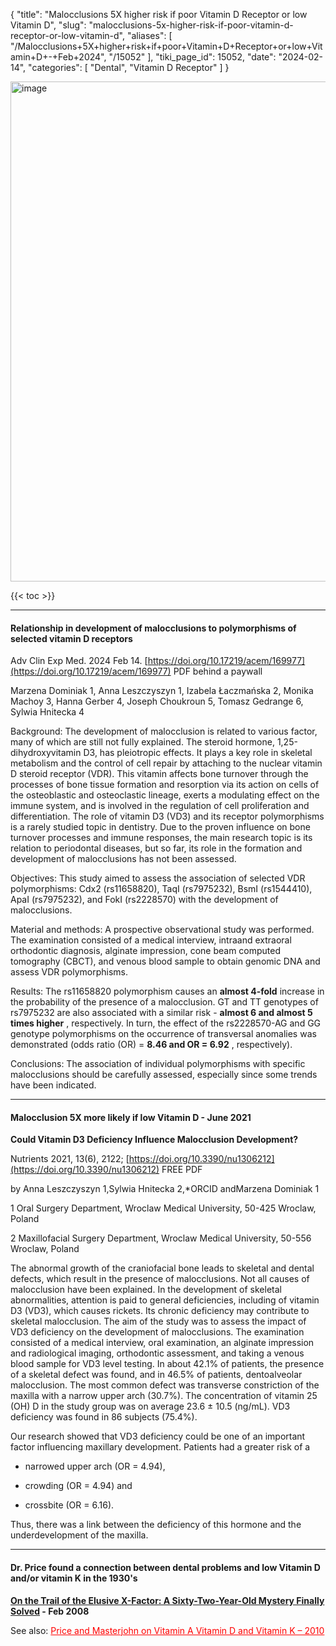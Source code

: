 {
  "title": "Malocclusions 5X higher risk if poor Vitamin D Receptor or low Vitamin D",
  "slug": "malocclusions-5x-higher-risk-if-poor-vitamin-d-receptor-or-low-vitamin-d",
  "aliases": [
    "/Malocclusions+5X+higher+risk+if+poor+Vitamin+D+Receptor+or+low+Vitamin+D+-+Feb+2024",
    "/15052"
  ],
  "tiki_page_id": 15052,
  "date": "2024-02-14",
  "categories": [
    "Dental",
    "Vitamin D Receptor"
  ]
}

<img src="https://d1bk1kqxc0sym.cloudfront.net/attachments/png/malocclusion.png" alt="image" width="800">

{{< toc >}}

---

#### Relationship in development of malocclusions to polymorphisms of selected vitamin D receptors

Adv Clin Exp Med. 2024 Feb 14. [https://doi.org/10.17219/acem/169977](https://doi.org/10.17219/acem/169977) PDF behind a paywall

Marzena Dominiak 1, Anna Leszczyszyn 1, Izabela Łaczmańska 2, Monika Machoy 3, Hanna Gerber 4, Joseph Choukroun 5, Tomasz Gedrange 6, Sylwia Hnitecka 4

Background: The development of malocclusion is related to various factor, many of which are still not fully explained. The steroid hormone, 1,25-dihydroxyvitamin D3, has pleiotropic effects. It plays a key role in skeletal metabolism and the control of cell repair by attaching to the nuclear vitamin D steroid receptor (VDR). This vitamin affects bone turnover through the processes of bone tissue formation and resorption via its action on cells of the osteoblastic and osteoclastic lineage, exerts a modulating effect on the immune system, and is involved in the regulation of cell proliferation and differentiation. The role of vitamin D3 (VD3) and its receptor polymorphisms is a rarely studied topic in dentistry. Due to the proven influence on bone turnover processes and immune responses, the main research topic is its relation to periodontal diseases, but so far, its role in the formation and development of malocclusions has not been assessed.

Objectives: This study aimed to assess the association of selected VDR polymorphisms: Cdx2 (rs11658820), TaqI (rs7975232), BsmI (rs1544410), ApaI (rs7975232), and FokI (rs2228570) with the development of malocclusions.

Material and methods: A prospective observational study was performed. The examination consisted of a medical interview, intraand extraoral orthodontic diagnosis, alginate impression, cone beam computed tomography (CBCT), and venous blood sample to obtain genomic DNA and assess VDR polymorphisms.

Results: The rs11658820 polymorphism causes an  **almost 4-fold**  increase in the probability of the presence of a malocclusion. GT and TT genotypes of rs7975232 are also associated with a similar risk -  **almost 6 and almost 5 times higher** , respectively. In turn, the effect of the rs2228570-AG and GG genotype polymorphisms on the occurrence of transversal anomalies was demonstrated (odds ratio (OR) = **8.46 and OR = 6.92** , respectively).

Conclusions: The association of individual polymorphisms with specific malocclusions should be carefully assessed, especially since some trends have been indicated.

---

#### Malocclusion 5X more likely if low Vitamin D - June 2021

 **Could Vitamin D3 Deficiency Influence Malocclusion Development?** 

Nutrients 2021, 13(6), 2122; [https://doi.org/10.3390/nu1306212](https://doi.org/10.3390/nu1306212) FREE PDF

by Anna Leszczyszyn 1,Sylwia Hnitecka 2,*ORCID andMarzena Dominiak 1

1 Oral Surgery Department, Wroclaw Medical University, 50-425 Wroclaw, Poland

2 Maxillofacial Surgery Department, Wroclaw Medical University, 50-556 Wroclaw, Poland

The abnormal growth of the craniofacial bone leads to skeletal and dental defects, which result in the presence of malocclusions. Not all causes of malocclusion have been explained. In the development of skeletal abnormalities, attention is paid to general deficiencies, including of vitamin D3 (VD3), which causes rickets. Its chronic deficiency may contribute to skeletal malocclusion. The aim of the study was to assess the impact of VD3 deficiency on the development of malocclusions. The examination consisted of a medical interview, oral examination, an alginate impression and radiological imaging, orthodontic assessment, and taking a venous blood sample for VD3 level testing. In about 42.1% of patients, the presence of a skeletal defect was found, and in 46.5% of patients, dentoalveolar malocclusion. The most common defect was transverse constriction of the maxilla with a narrow upper arch (30.7%). The concentration of vitamin 25 (OH) D in the study group was on average 23.6 ± 10.5 (ng/mL). VD3 deficiency was found in 86 subjects (75.4%). 

Our research showed that VD3 deficiency could be one of an important factor influencing maxillary development. Patients had a greater risk of a 

* narrowed upper arch (OR = 4.94), 

* crowding (OR = 4.94) and 

* crossbite (OR = 6.16). 

Thus, there was a link between the deficiency of this hormone and the underdevelopment of the maxilla.

---

#### Dr. Price found a connection between dental problems and low Vitamin D and/or vitamin K in the 1930's

 **[On the Trail of the Elusive X-Factor: A Sixty-Two-Year-Old Mystery Finally Solved](https://www.westonaprice.org/health-topics/abcs-of-nutrition/on-the-trail-of-the-elusive-x-factor-a-sixty-two-year-old-mystery-finally-solved/#gsc.tab=0) - Feb 2008** 

See also: <a href="/posts/price-and-masterjohn-on-vitamin-a-vitamin-d-and-vitamin-k-2010" style="color: red; text-decoration: underline;" title="This post/category does not exist yet: Price and Masterjohn on Vitamin A Vitamin D and Vitamin K – 2010">Price and Masterjohn on Vitamin A Vitamin D and Vitamin K – 2010</a>

<!-- ~tc~ (alias(Maloclusion 5X higher risk if poor Vitamin D Receptor)) ~/tc~ -->

<!-- ~tc~ (alias(Malocclusions 5X higher risk if poor Vitamin D Receptor - Feb 2024)) ~/tc~ -->